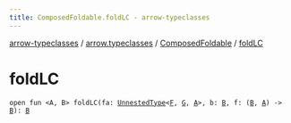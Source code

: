 ```yaml
---
title: ComposedFoldable.foldLC - arrow-typeclasses
---
```


[arrow-typeclasses](../../index.html) / [arrow.typeclasses](../index.html) / [ComposedFoldable](index.html) / [foldLC](./fold-l-c.html)

# foldLC

`open fun <A, B> foldLC(fa: `[`UnnestedType`](../-unnested-type.html)`<`[`F`](index.html#F)`, `[`G`](index.html#G)`, `[`A`](fold-l-c.html#A)`>, b: `[`B`](fold-l-c.html#B)`, f: (`[`B`](fold-l-c.html#B)`, `[`A`](fold-l-c.html#A)`) -> `[`B`](fold-l-c.html#B)`): `[`B`](fold-l-c.html#B)